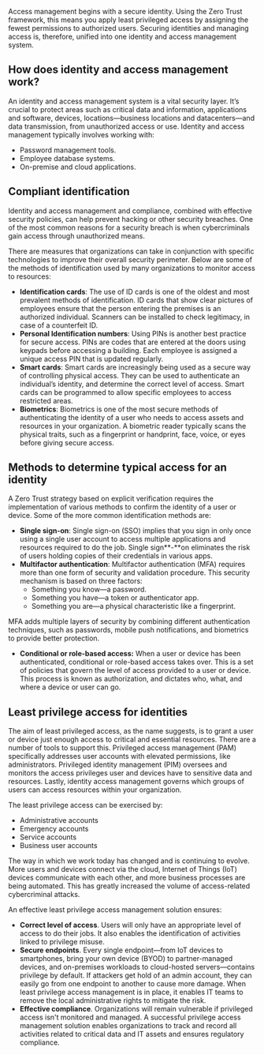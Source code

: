 Access management begins with a secure identity. Using the Zero Trust framework, this means you apply least privileged access by assigning the fewest permissions to authorized users. Securing identities and managing access is, therefore, unified into one identity and access management system.

## How does identity and access management work?

An identity and access management system is a vital security layer. It’s crucial to protect areas such as critical data and information, applications and software, devices, locations—business locations and datacenters—and data transmission, from unauthorized access or use. Identity and access management typically involves working with:

- Password management tools.
- Employee database systems.
- On-premise and cloud applications.

## Compliant identification

Identity and access management and compliance, combined with effective security policies, can help prevent hacking or other security breaches. One of the most common reasons for a security breach is when cybercriminals gain access through unauthorized means.

There are measures that organizations can take in conjunction with specific technologies to improve their overall security perimeter. Below are some of the methods of identification used by many organizations to monitor access to resources:

- **Identification cards**: The use of ID cards is one of the oldest and most prevalent methods of identification. ID cards that show clear pictures of employees ensure that the person entering the premises is an authorized individual. Scanners can be installed to check legitimacy, in case of a counterfeit ID.
- **Personal Identification numbers**: Using PINs is another best practice for secure access. PINs are codes that are entered at the doors using keypads before accessing a building. Each employee is assigned a unique access PIN that is updated regularly.
- **Smart cards**: Smart cards are increasingly being used as a secure way of controlling physical access. They can be used to authenticate an individual’s identity, and determine the correct level of access. Smart cards can be programmed to allow specific employees to access restricted areas.
- **Biometrics**: Biometrics is one of the most secure methods of authenticating the identity of a user who needs to access assets and resources in your organization. A biometric reader typically scans the physical traits, such as a fingerprint or handprint, face, voice, or eyes before giving secure access.

## Methods to determine typical access for an identity

A Zero Trust strategy based on explicit verification requires the implementation of various methods to confirm the identity of a user or device. Some of the more common identification methods are:

- **Single sign-on**: Single sign-on (SSO) implies that you sign in only once using a single user account to access multiple applications and resources required to do the job. Single sign**-**on eliminates the risk of users holding copies of their credentials in various apps.
- **Multifactor authentication**: Multifactor authentication (MFA) requires more than one form of security and validation procedure. This security mechanism is based on three factors:
  - Something you know—a password.
  - Something you have—a token or authenticator app.
  - Something you are—a physical characteristic like a fingerprint.

MFA adds multiple layers of security by combining different authentication techniques, such as passwords, mobile push notifications, and biometrics to provide better protection.

- **Conditional or role-based access:** When a user or device has been authenticated, conditional or role-based access takes over. This is a set of policies that govern the level of access provided to a user or device. This process is known as authorization, and dictates who, what, and where a device or user can go.

## Least privilege access for identities

The aim of least privileged access, as the name suggests, is to grant a user or device just enough access to critical and essential resources. There are a number of tools to support this. Privileged access management (PAM) specifically addresses user accounts with elevated permissions, like administrators. Privileged identity management (PIM) oversees and monitors the access privileges user and devices have to sensitive data and resources. Lastly, identity access management governs which groups of users can access resources within your organization.

The least privilege access can be exercised by:

- Administrative accounts
- Emergency accounts
- Service accounts
- Business user accounts

The way in which we work today has changed and is continuing to evolve. More users and devices connect via the cloud, Internet of Things (IoT) devices communicate with each other, and more business processes are being automated. This has greatly increased the volume of access-related cybercriminal attacks.

An effective least privilege access management solution ensures:

- **Correct level of access**. Users will only have an appropriate level of access to do their jobs. It also enables the identification of activities linked to privilege misuse.
- **Secure endpoints**. Every single endpoint—from IoT devices to smartphones, bring your own device (BYOD) to partner-managed devices, and on-premises workloads to cloud-hosted servers—contains privilege by default. If attackers get hold of an admin account, they can easily go from one endpoint to another to cause more damage. When least privilege access management is in place, it enables IT teams to remove the local administrative rights to mitigate the risk.
- **Effective compliance**. Organizations will remain vulnerable if privileged access isn't monitored and managed. A successful privilege access management solution enables organizations to track and record all activities related to critical data and IT assets and ensures regulatory compliance.
